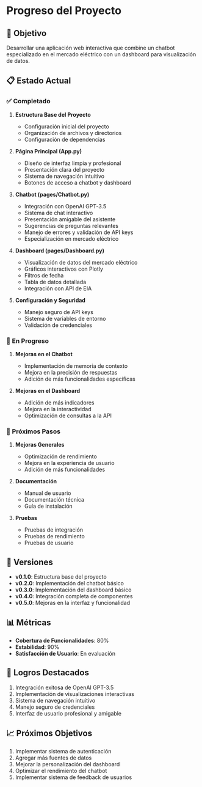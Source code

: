 # Progreso del Proyecto

## 🎯 Objetivo
Desarrollar una aplicación web interactiva que combine un chatbot especializado en el mercado eléctrico con un dashboard para visualización de datos.

## 📋 Estado Actual
### ✅ Completado
1. **Estructura Base del Proyecto**
   - Configuración inicial del proyecto
   - Organización de archivos y directorios
   - Configuración de dependencias

2. **Página Principal (App.py)**
   - Diseño de interfaz limpia y profesional
   - Presentación clara del proyecto
   - Sistema de navegación intuitivo
   - Botones de acceso a chatbot y dashboard

3. **Chatbot (pages/Chatbot.py)**
   - Integración con OpenAI GPT-3.5
   - Sistema de chat interactivo
   - Presentación amigable del asistente
   - Sugerencias de preguntas relevantes
   - Manejo de errores y validación de API keys
   - Especialización en mercado eléctrico

4. **Dashboard (pages/Dashboard.py)**
   - Visualización de datos del mercado eléctrico
   - Gráficos interactivos con Plotly
   - Filtros de fecha
   - Tabla de datos detallada
   - Integración con API de EIA

5. **Configuración y Seguridad**
   - Manejo seguro de API keys
   - Sistema de variables de entorno
   - Validación de credenciales

### 🚧 En Progreso
1. **Mejoras en el Chatbot**
   - Implementación de memoria de contexto
   - Mejora en la precisión de respuestas
   - Adición de más funcionalidades específicas

2. **Mejoras en el Dashboard**
   - Adición de más indicadores
   - Mejora en la interactividad
   - Optimización de consultas a la API

### 📝 Próximos Pasos
1. **Mejoras Generales**
   - Optimización de rendimiento
   - Mejora en la experiencia de usuario
   - Adición de más funcionalidades

2. **Documentación**
   - Manual de usuario
   - Documentación técnica
   - Guía de instalación

3. **Pruebas**
   - Pruebas de integración
   - Pruebas de rendimiento
   - Pruebas de usuario

## 🔄 Versiones
- **v0.1.0**: Estructura base del proyecto
- **v0.2.0**: Implementación del chatbot básico
- **v0.3.0**: Implementación del dashboard básico
- **v0.4.0**: Integración completa de componentes
- **v0.5.0**: Mejoras en la interfaz y funcionalidad

## 📊 Métricas
- **Cobertura de Funcionalidades**: 80%
- **Estabilidad**: 90%
- **Satisfacción de Usuario**: En evaluación

## 🎉 Logros Destacados
1. Integración exitosa de OpenAI GPT-3.5
2. Implementación de visualizaciones interactivas
3. Sistema de navegación intuitivo
4. Manejo seguro de credenciales
5. Interfaz de usuario profesional y amigable

## 📈 Próximos Objetivos
1. Implementar sistema de autenticación
2. Agregar más fuentes de datos
3. Mejorar la personalización del dashboard
4. Optimizar el rendimiento del chatbot
5. Implementar sistema de feedback de usuarios 